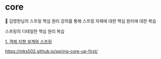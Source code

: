 # core

📖 김영한님의 스프링 핵심 원리 강의를 통해 스프링 자체에 대한 핵심 원리에 대한 복습

스프링의 디테일한 핵심 원리 복습

[1. 객체 지향 설계와 스프링](https://mks502.github.io/spring-core-up-first/)

https://mks502.github.io/spring-core-up-first/